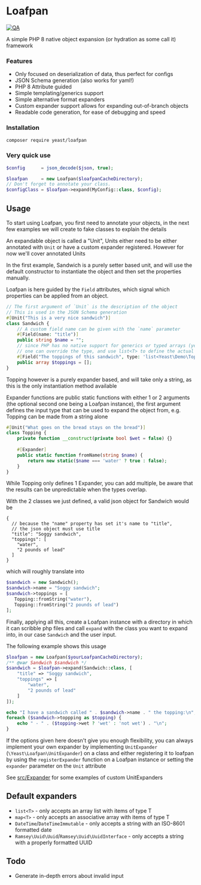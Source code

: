 # Loafpan

[![QA](https://github.com/yeastphp/loafpan/actions/workflows/qa.yml/badge.svg)](https://github.com/yeastphp/loafpan/actions/workflows/qa.yml)

A simple PHP 8 native object expansion (or hydration as some call it) framework

### Features

- Only focused on deserialization of data, thus perfect for configs
- JSON Schema generation (also works for yaml!)
- PHP 8 Attribute guided
- Simple templating/generics support
- Simple alternative format expanders
- Custom expander support allows for expanding out-of-branch objects
- Readable code generation, for ease of debugging and speed

### Installation

```bash
composer require yeast/loafpan
```

### Very quick use

```php
$config      = json_decode($json, true);

$loafpan     = new Loafpan($loafpanCacheDirectory);
// Don't forget to annotate your class.
$configClass = $loafpan->expand(MyConfig::class, $config);
```

## Usage

To start using Loafpan, you first need to annotate your objects, in the next few examples we will create to fake classes
to explain the details

An expandable object is called a "Unit", Units either need to be either annotated with `Unit` or have a custom expander
registered. However for now we'll cover annotated Units

In the first example, Sandwich is a purely setter based unit, and will use the default constructor to instantiate the
object and then set the properties manually.

Loafpan is here guided by the `Field` attributes, which signal which properties can be applied from an object.

```php
// The first argument of `Unit` is the description of the object
// This is used in the JSON Schema generation
#[Unit("This is a very nice sandwich")]
class Sandwich {
    // A custom field name can be given with the `name` parameter
    #[Field(name: "title")]
    public string $name = "";
    // since PHP has no native support for generics or typed arrays (yet)
    // one can override the type, and use list<T> to define the actual type
    #[Field("The toppings of this sandwich", type: 'list<Yeast\Demo\Topping>')]
    public array $toppings = [];
}
```

Topping however is a purely expander based, and will take only a string, as this is the only instantiation method
available

Expander functions are public static functions with either 1 or 2 arguments (the optional second one being a Loafpan
instance), the first argument defines the input type that can be used to expand the object from, e.g. Topping can be
made from a string alone

```php
#[Unit("What goes on the bread stays on the bread")]
class Topping {
    private function __construct(private bool $wet = false) {}
    
    #[Expander]
    public static function fromName(string $name) {
        return new static($name === 'water' ? true : false);
    }
}
```

While Topping only defines 1 Expander, you can add multiple, be aware that the results can be unpredictable when the
types overlap.

With the 2 classes we just defined, a valid json object for Sandwich would be

```json5
{
  // because the "name" property has set it's name to "title",
  // the json object must use title
  "title": "Soggy sandwich",
  "toppings": [
    "water",
    "2 pounds of lead"
  ]
}
```

which will roughly translate into

```php
$sandwich = new Sandwich();
$sandwich->name = "Soggy sandwich";
$sandwich->toppings = [
   Topping::fromString("water"),
   Topping::fromString("2 pounds of lead")
];
```

Finally, applying all this, create a Loafpan instance with a directory in which it can scribble php files and
call `expand` with the class you want to expand into, in our case `Sandwich` and the user input.

The following example shows this usage

```php
$loafpan = new Loafpan($yourLoafpanCacheDirectory);
/** @var Sandwich $sandwich */
$sandwich = $loafpan->expand(Sandwich::class, [
    "title" => "Soggy sandwich",
    "toppings" => [
        "water",
        "2 pounds of lead"
    ]
]);

echo "I have a sandwich called " . $sandwich->name . " the topping:\n";
foreach ($sandwich->toppping as $topping) {
    echo " - " . ($topping->wet ? 'wet' : 'not wet') . "\n";
}
```

If the options given here doesn't give you enough flexibility, you can always implement your own expander by
implementing `UnitExpander` (`\Yeast\Loafpan\UnitExpander`) on a class and either registering it to loafpan by using
the `registerExpander` function on a Loafpan instance or setting the `expander` parameter on the `Unit` attribute

See [src/Expander](src/Expander) for some examples of custom UnitExpanders

## Default expanders

- `list<T>` - only accepts an array list with items of type T
- `map<T>` - only accepts an associative array with items of type T
- `DateTime`/`DateTimeImmutable` - only accepts a string with an ISO-8601 formatted date
- `Ramsey\Uuid\Uuid`/`Ramsey\Uuid\UuidInterface` - only accepts a string with a properly formatted UUID

## Todo

- Generate in-depth errors about invalid input